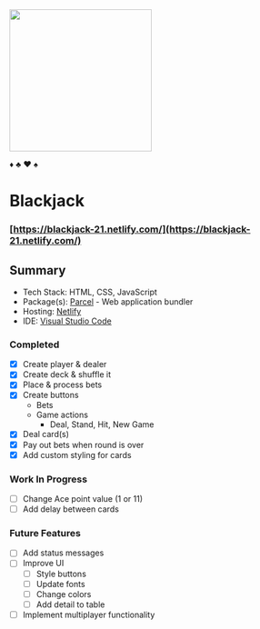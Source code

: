 
<img src="https://blackjack-21.netlify.com/AK.4303743c.jpg" width="250" height="250" />

:diamonds: :clubs: :hearts: :spades: 

# Blackjack

### [https://blackjack-21.netlify.com/](https://blackjack-21.netlify.com/)

## Summary

* Tech Stack: HTML, CSS, JavaScript
* Package(s): [Parcel](https://parceljs.org/) - Web application bundler
* Hosting: [Netlify](https://www.netlify.com/)
* IDE: [Visual Studio Code](https://code.visualstudio.com/)

### Completed

- [x] Create player & dealer
- [x] Create deck & shuffle it
- [x] Place & process bets
- [x] Create buttons
  - Bets
  - Game actions
    - Deal, Stand, Hit, New Game
- [x] Deal card(s)
- [x] Pay out bets when round is over
- [x] Add custom styling for cards

### Work In Progress

- [ ] Change Ace point value (1 or 11)
- [ ] Add delay between cards

### Future Features

- [ ] Add status messages
- [ ] Improve UI
  - [ ] Style buttons
  - [ ] Update fonts
  - [ ] Change colors
  - [ ] Add detail to table
- [ ] Implement multiplayer functionality
